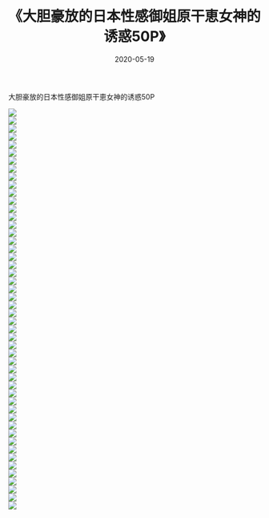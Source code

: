 ﻿---
layout: post
title:  《大胆豪放的日本性感御姐原干恵女神的诱惑50P》
date:   2020-05-19
img: http://pic.660000.xyz/1:/性感/2020/大胆豪放的日本性感御姐原干恵女神的诱惑50P/000.jpg
categories: [美女, 清纯, 唯美]
---

大胆豪放的日本性感御姐原干恵女神的诱惑50P

  ![](http://pic.660000.xyz/1:/性感/2020/大胆豪放的日本性感御姐原干恵女神的诱惑50P/001.jpg) <br> ![](http://pic.660000.xyz/1:/性感/2020/大胆豪放的日本性感御姐原干恵女神的诱惑50P/002.jpg) <br> ![](http://pic.660000.xyz/1:/性感/2020/大胆豪放的日本性感御姐原干恵女神的诱惑50P/003.jpg) <br> ![](http://pic.660000.xyz/1:/性感/2020/大胆豪放的日本性感御姐原干恵女神的诱惑50P/004.jpg) <br> ![](http://pic.660000.xyz/1:/性感/2020/大胆豪放的日本性感御姐原干恵女神的诱惑50P/005.jpg) <br> ![](http://pic.660000.xyz/1:/性感/2020/大胆豪放的日本性感御姐原干恵女神的诱惑50P/006.jpg) <br> ![](http://pic.660000.xyz/1:/性感/2020/大胆豪放的日本性感御姐原干恵女神的诱惑50P/007.jpg) <br> ![](http://pic.660000.xyz/1:/性感/2020/大胆豪放的日本性感御姐原干恵女神的诱惑50P/008.jpg) <br> ![](http://pic.660000.xyz/1:/性感/2020/大胆豪放的日本性感御姐原干恵女神的诱惑50P/009.jpg) <br> ![](http://pic.660000.xyz/1:/性感/2020/大胆豪放的日本性感御姐原干恵女神的诱惑50P/010.jpg) <br> ![](http://pic.660000.xyz/1:/性感/2020/大胆豪放的日本性感御姐原干恵女神的诱惑50P/011.jpg) <br> ![](http://pic.660000.xyz/1:/性感/2020/大胆豪放的日本性感御姐原干恵女神的诱惑50P/012.jpg) <br> ![](http://pic.660000.xyz/1:/性感/2020/大胆豪放的日本性感御姐原干恵女神的诱惑50P/013.jpg) <br> ![](http://pic.660000.xyz/1:/性感/2020/大胆豪放的日本性感御姐原干恵女神的诱惑50P/014.jpg) <br> ![](http://pic.660000.xyz/1:/性感/2020/大胆豪放的日本性感御姐原干恵女神的诱惑50P/015.jpg) <br> ![](http://pic.660000.xyz/1:/性感/2020/大胆豪放的日本性感御姐原干恵女神的诱惑50P/016.jpg) <br> ![](http://pic.660000.xyz/1:/性感/2020/大胆豪放的日本性感御姐原干恵女神的诱惑50P/017.jpg) <br> ![](http://pic.660000.xyz/1:/性感/2020/大胆豪放的日本性感御姐原干恵女神的诱惑50P/018.jpg) <br> ![](http://pic.660000.xyz/1:/性感/2020/大胆豪放的日本性感御姐原干恵女神的诱惑50P/019.jpg) <br> ![](http://pic.660000.xyz/1:/性感/2020/大胆豪放的日本性感御姐原干恵女神的诱惑50P/020.jpg) <br> ![](http://pic.660000.xyz/1:/性感/2020/大胆豪放的日本性感御姐原干恵女神的诱惑50P/021.jpg) <br> ![](http://pic.660000.xyz/1:/性感/2020/大胆豪放的日本性感御姐原干恵女神的诱惑50P/022.jpg) <br> ![](http://pic.660000.xyz/1:/性感/2020/大胆豪放的日本性感御姐原干恵女神的诱惑50P/023.jpg) <br> ![](http://pic.660000.xyz/1:/性感/2020/大胆豪放的日本性感御姐原干恵女神的诱惑50P/024.jpg) <br> ![](http://pic.660000.xyz/1:/性感/2020/大胆豪放的日本性感御姐原干恵女神的诱惑50P/025.jpg) <br> ![](http://pic.660000.xyz/1:/性感/2020/大胆豪放的日本性感御姐原干恵女神的诱惑50P/026.jpg) <br> ![](http://pic.660000.xyz/1:/性感/2020/大胆豪放的日本性感御姐原干恵女神的诱惑50P/027.jpg) <br> ![](http://pic.660000.xyz/1:/性感/2020/大胆豪放的日本性感御姐原干恵女神的诱惑50P/028.jpg) <br> ![](http://pic.660000.xyz/1:/性感/2020/大胆豪放的日本性感御姐原干恵女神的诱惑50P/029.jpg) <br> ![](http://pic.660000.xyz/1:/性感/2020/大胆豪放的日本性感御姐原干恵女神的诱惑50P/030.jpg) <br> ![](http://pic.660000.xyz/1:/性感/2020/大胆豪放的日本性感御姐原干恵女神的诱惑50P/031.jpg) <br> ![](http://pic.660000.xyz/1:/性感/2020/大胆豪放的日本性感御姐原干恵女神的诱惑50P/032.jpg) <br> ![](http://pic.660000.xyz/1:/性感/2020/大胆豪放的日本性感御姐原干恵女神的诱惑50P/033.jpg) <br> ![](http://pic.660000.xyz/1:/性感/2020/大胆豪放的日本性感御姐原干恵女神的诱惑50P/034.jpg) <br> ![](http://pic.660000.xyz/1:/性感/2020/大胆豪放的日本性感御姐原干恵女神的诱惑50P/035.jpg) <br> ![](http://pic.660000.xyz/1:/性感/2020/大胆豪放的日本性感御姐原干恵女神的诱惑50P/036.jpg) <br> ![](http://pic.660000.xyz/1:/性感/2020/大胆豪放的日本性感御姐原干恵女神的诱惑50P/037.jpg) <br> ![](http://pic.660000.xyz/1:/性感/2020/大胆豪放的日本性感御姐原干恵女神的诱惑50P/038.jpg) <br> ![](http://pic.660000.xyz/1:/性感/2020/大胆豪放的日本性感御姐原干恵女神的诱惑50P/039.jpg) <br> ![](http://pic.660000.xyz/1:/性感/2020/大胆豪放的日本性感御姐原干恵女神的诱惑50P/040.jpg) <br> ![](http://pic.660000.xyz/1:/性感/2020/大胆豪放的日本性感御姐原干恵女神的诱惑50P/041.jpg) <br> ![](http://pic.660000.xyz/1:/性感/2020/大胆豪放的日本性感御姐原干恵女神的诱惑50P/042.jpg) <br> ![](http://pic.660000.xyz/1:/性感/2020/大胆豪放的日本性感御姐原干恵女神的诱惑50P/043.jpg) <br> ![](http://pic.660000.xyz/1:/性感/2020/大胆豪放的日本性感御姐原干恵女神的诱惑50P/044.jpg) <br> ![](http://pic.660000.xyz/1:/性感/2020/大胆豪放的日本性感御姐原干恵女神的诱惑50P/045.jpg) <br> ![](http://pic.660000.xyz/1:/性感/2020/大胆豪放的日本性感御姐原干恵女神的诱惑50P/046.jpg) <br> ![](http://pic.660000.xyz/1:/性感/2020/大胆豪放的日本性感御姐原干恵女神的诱惑50P/047.jpg) <br> ![](http://pic.660000.xyz/1:/性感/2020/大胆豪放的日本性感御姐原干恵女神的诱惑50P/048.jpg) <br> ![](http://pic.660000.xyz/1:/性感/2020/大胆豪放的日本性感御姐原干恵女神的诱惑50P/049.jpg) <br> ![](http://pic.660000.xyz/1:/性感/2020/大胆豪放的日本性感御姐原干恵女神的诱惑50P/050.jpg) <br>